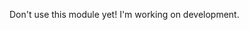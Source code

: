 <!-- # Element Position
[![NPM Version](https://img.shields.io/npm/v/smooth-sticky.svg)](https://www.npmjs.com/package/smooth-sticky)
[![LICENSE](https://img.shields.io/github/license/TroyTae/smooth-sticky.svg)](https://github.com/TroyTae/smooth-sticky/blob/master/LICENSE.md)
  
## Introduction
The `smooth-sticky` makes for `position: sticky`.

## Installation
```npm install smooth-sticky```

or

[Download js file and import your project!](https://github.com/TroyTae/smooth-sticky/tree/master/dist) -->

Don't use this module yet!
I'm working on development.
